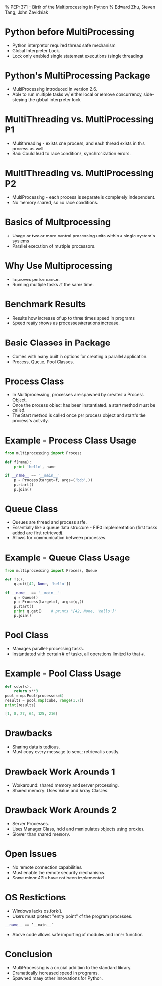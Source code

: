 % PEP: 371 - Birth of the Multiprocessing in Python
% Edward Zhu, Steven Tang, John Zavidniak


Python before MultiProcessing
=============================
* Python interpretor required thread safe mechanism
* Global Interpreter Lock.
* Lock only enabled single statement executions (single threading)


Python's MultiProcessing Package
================================
* MultiProcessing introduced in version 2.6.
* Able to run multiple tasks w/ either local or remove concurrency, side-steping the global interpreter lock.


MultiThreading vs. MultiProcessing P1
=====================================
* Multithreading - exists one process, and each thread exists in this process as well.
* Bad: Could lead to race conditions, synchronization errors.


MultiThreading vs. MultiProcessing P2
=====================================
* MultiProcessing - each process is separate is completely independent.
* No memory shared, so no race conditions.


Basics of Multprocessing
========================
* Usage or two or more central processing units within a single system's systems
* Parallel execution of multiple processors.


Why Use Multiprocessing
=======================
* Improves performance.
* Running multiple tasks at the same time.


Benchmark Results
=================
* Results how increase of up to three times speed in programs
* Speed really shows as processes/iterations increase.


Basic Classes in Package
========================
* Comes with many built in options for creating a parallel application.
* Process, Queue, Pool Classes.


Process Class
=============
* In Multiprocessing, processes are spawned by created a Process Object.
* Once the process object has been instantiated, a start method must be called.
* The Start method is called once per process object and start's the process's activity.


Example - Process Class Usage
=============================
```python
from multiprocessing import Process

def f(name):
    print 'hello', name

if __name__ == '__main__':
    p = Process(target=f, args=('bob',))
    p.start()
    p.join()
```


Queue Class
===========
* Queues are thread and process safe.
* Essentially like a queue data structure - FIFO implementation (first tasks added are first retrieved).
* Allows for communication between processes.


Example - Queue Class Usage
===========================
```python
from multiprocessing import Process, Queue

def f(q):
    q.put([42, None, 'hello'])

if __name__ == '__main__':
    q = Queue()
    p = Process(target=f, args=(q,))
    p.start()
    print q.get()    # prints "[42, None, 'hello']"
    p.join()
```


Pool Class
==========
* Manages parallel-processing tasks.
* Instantiated with certain # of tasks, all operations limited to that #.


Example - Pool Class Usage
================
```python
def cube(x):
    return x**3
pool = mp.Pool(processes=6)
results = pool.map(cube, range(1,7))
print(results)

[1, 8, 27, 64, 125, 216]
```

Drawbacks
==========
* Sharing data is tedious.
* Must copy every message to send; retrieval is costly.


Drawback Work Arounds 1
=======================
* Workaround: shared memory and server processing.
* Shared memory: Uses Value and Array Classes.


Drawback Work Arounds 2
=======================
* Server Processes.
* Uses Manager Class, hold and manipulates objects using proxies.
* Slower than shared memory.


Open Issues
===========
* No remote connection capabilities.
* Must enable the remote security mechanisms.
* Some minor APIs have not been implemented.


OS Restictions
==============
* Windows lacks os.fork().
* Users must protect "entry point" of the program processes.

```python
__name__ == ‘__main__’
```
* Above code allows safe importing of modules and inner function.


Conclusion
==========
* MultiProcessing is a crucial addition to the standard library.
* Dramatically increased speed in programs.
* Spawned many other innovations for Python.